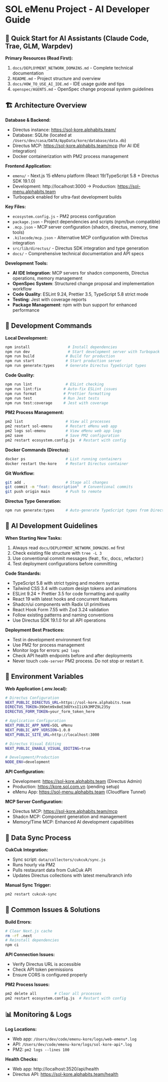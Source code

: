 # SOL eMenu Project - AI Developer Guide

## 🚨 Quick Start for AI Assistants (Claude Code, Trae, GLM, Warpdev)

**Primary Resources (Read First):**
1. `docs/DEPLOYMENT_NETWORK_DOMAINS.md` - Complete technical documentation
2. `README.md` - Project structure and overview
3. `docs/HOW_TO_USE_AI_IDE.md` - IDE usage guide and tips
4. `openspec/AGENTS.md` - OpenSpec change proposal system guidelines

## 🏗️ Architecture Overview

**Database & Backend:**
- Directus instance: https://sol-kore.alphabits.team/
- Database: SQLite (located at `/Users/dev/casa/DATA/AppData/kore/database/data.db`)
- Directus MCP: https://sol-kore.alphabits.team/mcp (for AI IDE integration)
- Docker containerization with PM2 process management

**Frontend Application:**
- `emenu/` - Next.js 15 eMenu platform (React 19/TypeScript 5.8 + Directus SDK 19.1.0)
- Development: http://localhost:3000 → Production: https://sol-menu.alphabits.team
- Turbopack enabled for ultra-fast development builds

**Key Files:**
- `ecosystem.config.js` - PM2 process configuration
- `package.json` - Project dependencies and scripts (npm/bun compatible)
- `.mcp.json` - MCP server configuration (shadcn, directus, memory, time tools)
- `.kilocode/mcp.json` - Alternative MCP configuration with Directus integration
- `src/lib/directus/` - Directus SDK integration and type generation
- `docs/` - Comprehensive technical documentation and API specs

**Development Tools:**
- **AI IDE Integration**: MCP servers for shadcn components, Directus operations, memory management
- **OpenSpec System**: Structured change proposal and implementation workflow
- **Code Quality**: ESLint 9.24, Prettier 3.5, TypeScript 5.8 strict mode
- **Testing**: Jest with coverage reports
- **Package Management**: npm with bun support for enhanced performance

## 🔧 Development Commands

**Local Development:**
```bash
npm install                 # Install dependencies
npm run dev                 # Start development server with Turbopack
npm run build              # Build for production
npm run start              # Start production server
npm run generate:types     # Generate Directus TypeScript types
```

**Code Quality:**
```bash
npm run lint               # ESLint checking
npm run lint:fix          # Auto-fix ESLint issues
npm run format            # Prettier formatting
npm run test              # Run Jest tests
npm run test:coverage     # Jest with coverage
```

**PM2 Process Management:**
```bash
pm2 list                   # View all processes
pm2 restart sol-emenu      # Restart eMenu web app
pm2 logs sol-emenu         # View eMenu web app logs
pm2 save                   # Save PM2 configuration
pm2 restart ecosystem.config.js  # Restart with config
```

**Docker Commands (Directus):**
```bash
docker ps                  # List running containers
docker restart the-kore    # Restart Directus container
```

**Git Workflow:**
```bash
git add .                  # Stage all changes
git commit -m "feat: description"  # Conventional commits
git push origin main       # Push to remote
```

**Directus Type Generation:**
```bash
npm run generate:types     # Auto-generate TypeScript types from Directus schema
```

## 🎯 AI Development Guidelines

**When Starting New Tasks:**
1. Always read `docs/DEPLOYMENT_NETWORK_DOMAINS.md` first
2. Check existing file structure with `tree -L 3`
3. Use conventional commit messages (feat:, fix:, docs:, refactor:)
4. Test deployment configurations before committing

**Code Standards:**
- TypeScript 5.8 with strict typing and modern syntax
- Tailwind CSS 3.4 with custom design tokens and animations
- ESLint 9.24 + Prettier 3.5 for code formatting and quality
- React 19 with latest hooks and concurrent features
- Shadcn/ui components with Radix UI primitives
- React Hook Form 7.55 with Zod 3.24 validation
- Follow existing patterns and naming conventions
- Use Directus SDK 19.1.0 for all API operations

**Deployment Best Practices:**
- Test in development environment first
- Use PM2 for process management
- Monitor logs for errors: `pm2 logs`
- Check API health endpoints before and after deployments
- Never touch `code-server` PM2 process. Do not stop or restart it.

## 📡 Environment Variables

**Web Application (.env.local):**
```bash
# Directus Configuration
NEXT_PUBLIC_DIRECTUS_URL=https://sol-kore.alphabits.team
DIRECTUS_TOKEN=39Omtm9x8eE3dOYxsI1iXk3MPZ9L235y
DIRECTUS_FORM_TOKEN=your_form_token_here

# Application Configuration
NEXT_PUBLIC_APP_NAME=SOL eMenu
NEXT_PUBLIC_APP_VERSION=1.0.0
NEXT_PUBLIC_SITE_URL=http://localhost:3000

# Directus Visual Editing
NEXT_PUBLIC_ENABLE_VISUAL_EDITING=true

# Development/Production
NODE_ENV=development
```

**API Configuration:**
- Development: https://sol-kore.alphabits.team (Directus Admin)
- Production: https://kore.sol.com.vn (pending setup)
- eMenu App: https://sol-menu.alphabits.team (Cloudflare Tunnel)

**MCP Server Configuration:**
- Directus MCP: https://sol-kore.alphabits.team/mcp
- Shadcn MCP: Component generation and management
- Memory/Time MCP: Enhanced AI development capabilities

## 🔄 Data Sync Process

**CukCuk Integration:**
- Sync script: `data/collectors/cukcuk/sync.js`
- Runs hourly via PM2
- Pulls restaurant data from CukCuk API
- Updates Directus collections with latest menu/branch info

**Manual Sync Trigger:**
```bash
pm2 restart cukcuk-sync
```

## 🐛 Common Issues & Solutions

**Build Errors:**
```bash
# Clear Next.js cache
rm -rf .next
# Reinstall dependencies
npm ci
```

**API Connection Issues:**
- Verify Directus URL is accessible
- Check API token permissions
- Ensure CORS is configured properly

**PM2 Process Issues:**
```bash
pm2 delete all        # Clear all processes
pm2 restart ecosystem.config.js  # Restart with config
```

## 📊 Monitoring & Logs

**Log Locations:**
- Web app: `/Users/dev/code/emenu-kore/logs/web-emenu*.log`
- API: `/Users/dev/code/emenu-kore/logs/sol-kore-api*.log`
- PM2: `pm2 logs --lines 100`

**Health Checks:**
- Web app: http://localhost:3520/api/health
- Directus API: https://sol-kore.alphabits.team/health
